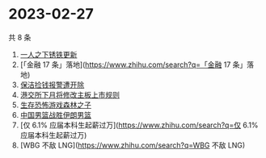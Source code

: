 # 2023-02-27

共 8 条

<!-- BEGIN -->
<!-- 最后更新时间 Mon Feb 27 2023 08:32:37 GMT+0800 (China Standard Time) -->

1. [一人之下锈铁更新](https://www.zhihu.com/search?q=一人之下锈铁更新)
1. [「金融 17 条」落地](https://www.zhihu.com/search?q=「金融 17 条」落地)
1. [保洁捡钱报警遭开除](https://www.zhihu.com/search?q=保洁捡钱报警遭开除)
1. [港交所下月将修改主板上市规则](https://www.zhihu.com/search?q=港交所下月将修改主板上市规则)
1. [生存恐怖游戏森林之子](https://www.zhihu.com/search?q=生存恐怖游戏森林之子)
1. [中国男篮战胜伊朗男篮](https://www.zhihu.com/search?q=中国男篮战胜伊朗男篮)
1. [仅 6.1% 应届本科生起薪过万](https://www.zhihu.com/search?q=仅 6.1%
   应届本科生起薪过万)
1. [WBG 不敌 LNG](https://www.zhihu.com/search?q=WBG 不敌 LNG)

<!-- END -->
